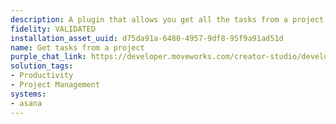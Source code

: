 ```yaml
---
description: A plugin that allows you get all the tasks from a project.
fidelity: VALIDATED
installation_asset_uuid: d75da91a-6480-4957-9df8-95f9a91ad51d
name: Get tasks from a project
purple_chat_link: https://developer.moveworks.com/creator-studio/developer-tools/purple-chat-builder/?workspace=%7B%22title%22%3A%22My+Workspace%22%2C%22botSettings%22%3A%7B%22name%22%3A%22%22%2C%22imageUrl%22%3A%22%22%7D%2C%22mocks%22%3A%5B%7B%22id%22%3A6438%2C%22title%22%3A%22New+Mock%22%2C%22transcript%22%3A%7B%22settings%22%3A%7B%22colorStyle%22%3A%22LIGHT%22%2C%22startTime%22%3A%2211%3A43+AM%22%2C%22defaultPerson%22%3A%22GWEN%22%2C%22editable%22%3Atrue%2C%22botName%22%3A%22%22%2C%22botImageUrl%22%3A%22%22%7D%2C%22messages%22%3A%5B%7B%22from%22%3A%22USER%22%2C%22text%22%3A%22Show+me+all+tasks+for+the+Moveworks+Project.%22%7D%2C%7B%22from%22%3A%22ANNOTATION%22%2C%22text%22%3A%22Searches+Asana+for+tasks+within+the+%27Moveworks+Project%27%22%7D%2C%7B%22from%22%3A%22BOT%22%2C%22text%22%3A%22Here+are+the+tasks+found+in+Asana+for+the+Moveworks+Project%3A%22%2C%22cards%22%3A%5B%7B%22title%22%3A%22Task+1%3A+Finalize+design+specs%22%2C%22text%22%3A%22Due+Date%3A+2024-12-15%3Cbr%3EStatus%3A+In+Progress%22%7D%2C%7B%22title%22%3A%22Task+2%3A+Update+documentation%22%2C%22text%22%3A%22Due+Date%3A+2024-12-18%3Cbr%3EStatus%3A+Not+Started%22%7D%2C%7B%22title%22%3A%22Task+3%3A+Client+feedback+meeting%22%2C%22text%22%3A%22Due+Date%3A+2024-12-20%3Cbr%3EStatus%3A+Completed%22%7D%5D%7D%5D%7D%7D%5D%7D
solution_tags:
- Productivity
- Project Management
systems:
- asana
---
```

